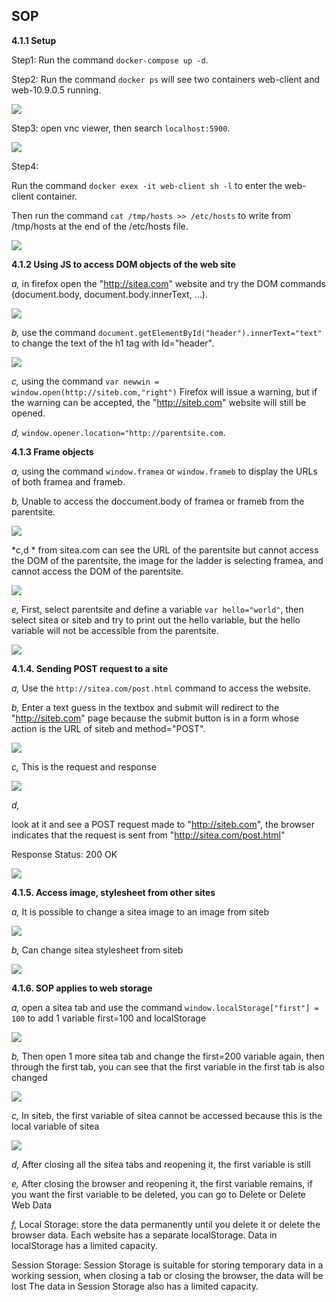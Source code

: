 ## SOP

**4.1.1 Setup**

Step1: Run the command ```docker-compose up -d```.

Step2: Run the command ```docker ps``` will see two containers web-client and web-10.9.0.5 running.

![](images/Screenshot%202024-10-19%20135049.png)

Step3: open vnc viewer, then search ```localhost:5900```.

![](images/Screenshot%202024-10-19%20135451.png)

Step4:

Run the command ```docker exex -it web-client sh -l``` to enter the web-client container.

Then run the command ```cat /tmp/hosts >> /etc/hosts``` to write from /tmp/hosts at the end of the /etc/hosts file.

![](images/Screenshot%202024-10-19%20140621.png)

**4.1.2 Using JS to access DOM objects of the web site**

*a,* in firefox open the "http://sitea.com" website and try the DOM commands (document.body, document.body.innerText, ...).

![](images/Screenshot%202024-10-19%20140945.png)

*b,* use the command ```document.getElementById("header").innerText="text"``` to change the text of the h1 tag with Id="header".

![](images/Screenshot%202024-10-19%20141200.png)

*c,* using the command ```var newwin = window.open(http://siteb.com,"right")``` Firefox will issue a warning, but if the warning can be accepted, the "http://siteb.com" website will still be opened.

*d,* ```window.opener.location="http://parentsite.com```.

**4.1.3 Frame objects**

*a,*  using the command ```window.framea``` or ```window.frameb``` to display the URLs of both framea and frameb.

*b,* Unable to access the doccument.body of framea or frameb from the parentsite.

![](images/Screenshot%202024-10-19%20212312.png)

*c,d * from sitea.com can see the URL of the parentsite but cannot access the DOM of the parentsite, the image for the ladder is selecting framea, and cannot access the DOM of the parentsite.

![](images/Screenshot%202024-10-19%20212841.png)

*e,* First, select parentsite and define a variable ```var hello="world"```, then select sitea or siteb and try to print out the hello variable, but the hello variable will not be accessible from the parentsite.

![](images/Screenshot%202024-10-19%20213328.png)

**4.1.4. Sending POST request to a site**

*a,* Use the ```http://sitea.com/post.html``` command to access the website.

*b,* Enter a text guess in the textbox and submit will redirect to the "http://siteb.com" page because the submit button is in a form whose action is the URL of siteb and method="POST".

![](images/Screenshot%202024-10-19%20212312.png)

*c,* This is the request and response

![](images/Screenshot%202024-10-19%20214151.png)

*d,* 

look at it and see a POST request made to "http://siteb.com", the browser indicates that the request is sent from "http://sitea.com/post.html"

Response Status: 200 OK

![](images/Screenshot%202024-10-19%20214151.png)

**4.1.5. Access image, stylesheet from other sites**

*a,* It is possible to change a sitea image to an image from siteb

![](images/Screenshot%202024-10-19%20214712.png)

*b,* Can change sitea stylesheet from siteb

![](images/Screenshot%202024-10-19%20215042.png)

**4.1.6. SOP applies to web storage**

*a,* open a sitea tab and use the command ```window.localStorage["first"] = 100``` to add 1 variable first=100 and localStorage

![](images/Screenshot%202024-10-20%20094048.png)

*b,*  Then open 1 more sitea tab and change the first=200 variable again, then through the first tab, you can see that the first variable in the first tab is also changed

![](images/Screenshot%202024-10-20%20094942.png)

*c,* In siteb, the first variable of sitea cannot be accessed because this is the local variable of sitea

![](images/Screenshot%202024-10-20%20095052.png)

*d,* After closing all the sitea tabs and reopening it, the first variable is still

*e,* After closing the browser and reopening it, the first variable remains, if you want the first variable to be deleted, you can go to Delete or Delete Web Data

*f,*
Local Storage:
store the data permanently until you delete it or delete the browser data.
Each website has a separate localStorage.
Data in localStorage has a limited capacity.

Session Storage:
Session Storage is suitable for storing temporary data in a working session, when closing a tab or closing the browser, the data will be lost
The data in Session Storage also has a limited capacity.

